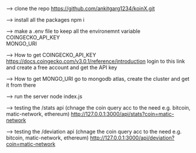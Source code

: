 --> clone the repo 
    https://github.com/ankitgarg1234/koinX.git

--> install all the packages 
    npm i
 
--> make a .env file to keep all the environemnt variable
    COINGECKO_API_KEY  
    MONGO_URI

--> How to get COINGECKO_API_KEY 
    https://docs.coingecko.com/v3.0.1/reference/introduction login to this link and create a free account and get the API key

--> How to get MONGO_URI 
    go to mongodb atlas, create the cluster and get it from there

--> run the server
    node index.js

--> testing the /stats api (chnage the coin query acc to the need e.g. bitcoin, matic-network, ethereum)
    http://127.0.0.1:3000/api/stats?coin=matic-network

--> testing the /deviation api (chnage the coin query acc to the need e.g. bitcoin,  matic-network, ethereum)
    http://127.0.0.1:3000/api/deviation?coin=matic-network
